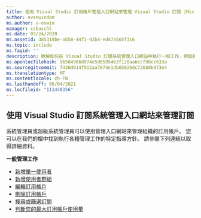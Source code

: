 ```yaml
---
title: 使用 Visual Studio 訂用帳戶管理入口網站來管理 Visual Studio 訂閱 |Microsoft Docs
author: evanwindom
ms.author: v-evwin
manager: csbuschl
ms.date: 03/24/2020
ms.assetid: 385310be-ab58-44f3-92b4-ed47a565f316
ms.topic: include
ms.faqid: ''
description: 瞭解如何在 Visual Studio 訂閱系統管理入口網站中執行一般工作，例如指派訂用帳戶、進行變更、搜尋和設定喜好設定
ms.openlocfilehash: 96584966d974e5d0595463f120aa6ccf98cc633a
ms.sourcegitcommit: f430d014f912aa7874e1db65026dc72688b973e4
ms.translationtype: MT
ms.contentlocale: zh-TW
ms.lasthandoff: 06/04/2021
ms.locfileid: "111448356"
---
```

## <a name="using-the-visual-studio-subscriptions-administration-portal-to-manage-subscriptions"></a>使用 Visual Studio 訂閱系統管理入口網站來管理訂閱
系統管理員或超級系統管理員可以使用管理入口網站來管理組織的訂用帳戶。  您可以在我們的檔中找到執行各種管理工作的特定指導方針。  請參閱下列連結以取得詳細資料。 

**一般管理工作**
- [新增單一使用者](https://docs.microsoft.com/visualstudio/subscriptions/assign-license)
- [新增使用者群組](https://docs.microsoft.com/visualstudio/subscriptions/assign-license-bulk)
- [編輯訂用帳戶](https://docs.microsoft.com/visualstudio/subscriptions/edit-license)
- [刪除訂用帳戶](https://docs.microsoft.com/visualstudio/subscriptions/delete-license)
- [搜尋或篩選訂閱](https://docs.microsoft.com/visualstudio/subscriptions/search-license)
- [判斷您的最大訂用帳戶使用量](https://docs.microsoft.com/visualstudio/subscriptions/maximum-usage)
